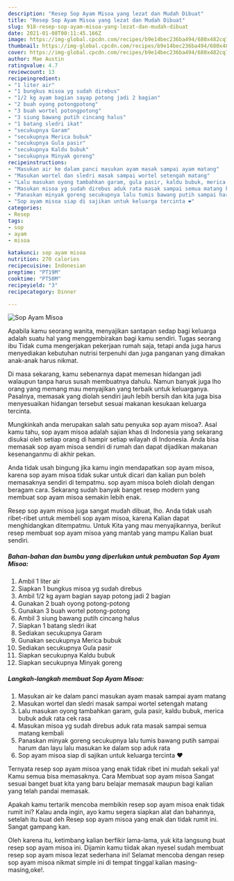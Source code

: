 ```yaml
---
description: "Resep Sop Ayam Misoa yang lezat dan Mudah Dibuat"
title: "Resep Sop Ayam Misoa yang lezat dan Mudah Dibuat"
slug: 918-resep-sop-ayam-misoa-yang-lezat-dan-mudah-dibuat
date: 2021-01-08T00:11:45.166Z
image: https://img-global.cpcdn.com/recipes/b9e14bec236ba494/680x482cq70/sop-ayam-misoa-foto-resep-utama.jpg
thumbnail: https://img-global.cpcdn.com/recipes/b9e14bec236ba494/680x482cq70/sop-ayam-misoa-foto-resep-utama.jpg
cover: https://img-global.cpcdn.com/recipes/b9e14bec236ba494/680x482cq70/sop-ayam-misoa-foto-resep-utama.jpg
author: Mae Austin
ratingvalue: 4.7
reviewcount: 13
recipeingredient:
- "1 liter air"
- "1 bungkus misoa yg sudah direbus"
- "1/2 kg ayam bagian sayap potong jadi 2 bagian"
- "2 buah oyong potongpotong"
- "3 buah wortel potongpotong"
- "3 siung bawang putih cincang halus"
- "1 batang sledri ikat"
- "secukupnya Garam"
- "secukupnya Merica bubuk"
- "secukupnya Gula pasir"
- "secukupnya Kaldu bubuk"
- "secukupnya Minyak goreng"
recipeinstructions:
- "Masukan air ke dalam panci masukan ayam masak sampai ayam matang"
- "Masukan wortel dan sledri masak sampai wortel setengah matang"
- "Lalu masukan oyong tambahkan garam, gula pasir, kaldu bubuk, merica bubuk aduk rata cek rasa"
- "Masukan misoa yg sudah direbus aduk rata masak sampai semua matang kembali"
- "Panaskan minyak goreng secukupnya lalu tumis bawang putih sampai harum dan layu lalu masukan ke dalam sop aduk rata"
- "Sop ayam misoa siap di sajikan untuk keluarga tercinta ❤"
categories:
- Resep
tags:
- sop
- ayam
- misoa

katakunci: sop ayam misoa 
nutrition: 270 calories
recipecuisine: Indonesian
preptime: "PT19M"
cooktime: "PT50M"
recipeyield: "3"
recipecategory: Dinner

---
```



![Sop Ayam Misoa](https://img-global.cpcdn.com/recipes/b9e14bec236ba494/680x482cq70/sop-ayam-misoa-foto-resep-utama.jpg)

Apabila kamu seorang wanita, menyajikan santapan sedap bagi keluarga adalah suatu hal yang menggembirakan bagi kamu sendiri. Tugas seorang ibu Tidak cuma mengerjakan pekerjaan rumah saja, tetapi anda juga harus menyediakan kebutuhan nutrisi terpenuhi dan juga panganan yang dimakan anak-anak harus nikmat.

Di masa  sekarang, kamu sebenarnya dapat memesan hidangan jadi walaupun tanpa harus susah membuatnya dahulu. Namun banyak juga lho orang yang memang mau menyajikan yang terbaik untuk keluarganya. Pasalnya, memasak yang diolah sendiri jauh lebih bersih dan kita juga bisa menyesuaikan hidangan tersebut sesuai makanan kesukaan keluarga tercinta. 



Mungkinkah anda merupakan salah satu penyuka sop ayam misoa?. Asal kamu tahu, sop ayam misoa adalah sajian khas di Indonesia yang sekarang disukai oleh setiap orang di hampir setiap wilayah di Indonesia. Anda bisa memasak sop ayam misoa sendiri di rumah dan dapat dijadikan makanan kesenanganmu di akhir pekan.

Anda tidak usah bingung jika kamu ingin mendapatkan sop ayam misoa, karena sop ayam misoa tidak sukar untuk dicari dan kalian pun boleh memasaknya sendiri di tempatmu. sop ayam misoa boleh diolah dengan beragam cara. Sekarang sudah banyak banget resep modern yang membuat sop ayam misoa semakin lebih enak.

Resep sop ayam misoa juga sangat mudah dibuat, lho. Anda tidak usah ribet-ribet untuk membeli sop ayam misoa, karena Kalian dapat menghidangkan ditempatmu. Untuk Kita yang mau menyajikannya, berikut resep membuat sop ayam misoa yang mantab yang mampu Kalian buat sendiri.

<!--inarticleads1-->

##### Bahan-bahan dan bumbu yang diperlukan untuk pembuatan Sop Ayam Misoa:

1. Ambil 1 liter air
1. Siapkan 1 bungkus misoa yg sudah direbus
1. Ambil 1/2 kg ayam bagian sayap potong jadi 2 bagian
1. Gunakan 2 buah oyong potong-potong
1. Gunakan 3 buah wortel potong-potong
1. Ambil 3 siung bawang putih cincang halus
1. Siapkan 1 batang sledri ikat
1. Sediakan secukupnya Garam
1. Gunakan secukupnya Merica bubuk
1. Sediakan secukupnya Gula pasir
1. Siapkan secukupnya Kaldu bubuk
1. Siapkan secukupnya Minyak goreng




<!--inarticleads2-->

##### Langkah-langkah membuat Sop Ayam Misoa:

1. Masukan air ke dalam panci masukan ayam masak sampai ayam matang
1. Masukan wortel dan sledri masak sampai wortel setengah matang
1. Lalu masukan oyong tambahkan garam, gula pasir, kaldu bubuk, merica bubuk aduk rata cek rasa
1. Masukan misoa yg sudah direbus aduk rata masak sampai semua matang kembali
1. Panaskan minyak goreng secukupnya lalu tumis bawang putih sampai harum dan layu lalu masukan ke dalam sop aduk rata
1. Sop ayam misoa siap di sajikan untuk keluarga tercinta ❤




Ternyata resep sop ayam misoa yang enak tidak ribet ini mudah sekali ya! Kamu semua bisa memasaknya. Cara Membuat sop ayam misoa Sangat sesuai banget buat kita yang baru belajar memasak maupun bagi kalian yang telah pandai memasak.

Apakah kamu tertarik mencoba membikin resep sop ayam misoa enak tidak rumit ini? Kalau anda ingin, ayo kamu segera siapkan alat dan bahannya, setelah itu buat deh Resep sop ayam misoa yang enak dan tidak rumit ini. Sangat gampang kan. 

Oleh karena itu, ketimbang kalian berfikir lama-lama, yuk kita langsung buat resep sop ayam misoa ini. Dijamin kamu tiidak akan nyesel sudah membuat resep sop ayam misoa lezat sederhana ini! Selamat mencoba dengan resep sop ayam misoa nikmat simple ini di tempat tinggal kalian masing-masing,oke!.


